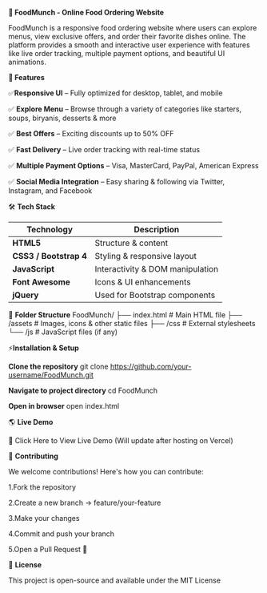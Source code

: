 **🍔 FoodMunch - Online Food Ordering Website**

FoodMunch is a responsive food ordering website where users can explore menus, view exclusive offers, and order their favorite dishes online. The platform provides a smooth and interactive user experience with features like live order tracking, multiple payment options, and beautiful UI animations.

**🚀 Features**

✅**Responsive UI** – Fully optimized for desktop, tablet, and mobile

✅ **Explore Menu** – Browse through a variety of categories like starters, soups, biryanis, desserts & more

✅ **Best Offers** – Exciting discounts up to 50% OFF

✅ **Fast Delivery** – Live order tracking with real-time status

✅ **Multiple Payment Options** – Visa, MasterCard, PayPal, American Express

✅ **Social Media Integration** – Easy sharing & following via Twitter, Instagram, and Facebook

🛠️ **Tech Stack**

| Technology             | Description                      |
| ---------------------- | -------------------------------- |
| **HTML5**              | Structure & content              |
| **CSS3 / Bootstrap 4** | Styling & responsive layout      |
| **JavaScript**         | Interactivity & DOM manipulation |
| **Font Awesome**       | Icons & UI enhancements          |
| **jQuery**             | Used for Bootstrap components    |

📂 **Folder Structure**
FoodMunch/
├── index.html          # Main HTML file
├── /assets             # Images, icons & other static files
├── /css                # External stylesheets
└── /js                 # JavaScript files (if any)

⚡**Installation & Setup**

**Clone the repository**
git clone https://github.com/your-username/FoodMunch.git

**Navigate to project directory**
cd FoodMunch

**Open in browser**
open index.html

🌎 **Live Demo**

🚀 Click Here to View Live Demo
 (Will update after hosting on Vercel)

 🤝 **Contributing**

We welcome contributions! Here's how you can contribute:

1.Fork the repository

2.Create a new branch → feature/your-feature

3.Make your changes

4.Commit and push your branch

5.Open a Pull Request 🎉

📜 **License**

This project is open-source and available under the MIT License

